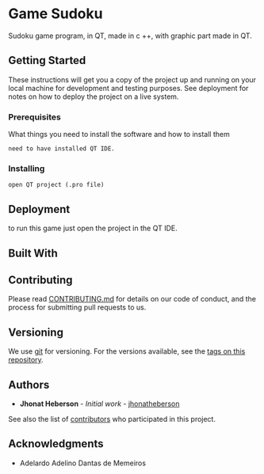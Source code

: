 # Game Sudoku

Sudoku game program, in QT, made in c ++, with graphic part made in QT.

## Getting Started

These instructions will get you a copy of the project up and running on your local machine for development and testing purposes. See deployment for notes on how to deploy the project on a live system.

### Prerequisites

What things you need to install the software and how to install them

```
need to have installed QT IDE.
```

### Installing


```
open QT project (.pro file)
```

## Deployment

to run this game just open the project in the QT IDE.

## Built With


## Contributing

Please read [CONTRIBUTING.md](https://github.com/jhonatheberson/Estoque-de-loja/blob/master/CONTRIBUTING.md) for details on our code of conduct, and the process for submitting pull requests to us.

## Versioning

We use [git](https://git-scm.com/) for versioning. For the versions available, see the [tags on this repository](https://github.com/jhonatheberson/Game-Sudoku/tags).

## Authors

* **Jhonat Heberson** - *Initial work* - [jhonatheberson](https://github.com/jhonatheberson/)

See also the list of [contributors](https://github.com/your/project/contributors) who participated in this project.



## Acknowledgments

* Adelardo Adelino Dantas de Memeiros

